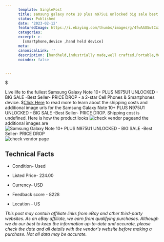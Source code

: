 ```yaml
---
      template: SinglePost
      title: samsung galaxy note 10 plus n975u1 unlocked big sale best seller price drop
      status: Published
      date: '2023-02-12'
      featuredImage: https://i.ebayimg.com/thumbs/images/g/4fwAAOSwtCxiYUKn/s-l225.jpg
      categories: 
      excerpt: >-
        [smartphone,device ,hand held device]
      meta:
      canonicalLink: ''
      description: [handheld,industrially made,well crafted,Portable,Mobile,Compact,Convenient,Lightweight,Maneuverable,Man-portable,Miniature,Carriable,Hand-held,Light,Holdable,Transportable,Mobile device,Pocket-sized,On-the-go,Wireless,Cordless,Compact size,Convenient size, smartphone,device ,hand held device]
      noindex: false
      
        
---
```

$

Live life to the fullest Samsung Galaxy Note 10+ PLUS N975U1 UNLOCKED - BIG SALE -Best Seller- PRICE DROP - a 2-star Cell Phones & Smartphones device.
$[Click Here](https://www.ebay.com/itm/325278271407?hash=item4bbc1887af%3Ag%3A4fwAAOSwtCxiYUKn&amdata=enc%3AAQAHAAAA4HGR1Vh12KQq%2FPJewe83BqnCSdh%2B7H6j49Hxm568zOqYju4um2cps8hNzwvrFBANr1gzUx3w8cmXKW5jFRQCwaty1kNekFpuLr0tojgJ3nHT%2BmYNgxvHHprUAJXv4f%2FMIb878MwjCWRVjz%2BsSxzehcCFf9o%2BsJHnZuhy3UeViVhFdUY8eJWP1WkslnHhfwoRQeJZfxmwYPSvyUlb06xBIg28ureQhyHYheIZdBCfrQyJvo0GxdThhD%2Bc77K5j7L4gyr%2FpL3K0sAsurXXVVxWrlLH2ZDpQiZ5lRAf1OC3drLZ&mkevt=1&mkcid=1&mkrid=711-53200-19255-0&campid=%253CePNCampaignId%253E&customid=%253CreferenceId%253E&toolid=10049) to read more to learn about the shipping costs and additional image urls for the Samsung Galaxy Note 10+ PLUS N975U1 UNLOCKED - BIG SALE -Best Seller- PRICE DROP. Shipping cost is undefined. Here is how the product looks ![check vendor page](https://i.ebayimg.com/thumbs/images/g/4fwAAOSwtCxiYUKn/s-l225.jpg)and the additional images are![Samsung Galaxy Note 10+ PLUS N975U1 UNLOCKED - BIG SALE -Best Seller- PRICE DROP](https://i.ebayimg.com/images/g/4fwAAOSwtCxiYUKn/s-l1200.jpg)![check vendor page](https://origin-galleryplus.ebayimg.com/ws/web/325278271407_2_0_1/225x225.jpg,https://origin-galleryplus.ebayimg.com/ws/web/325278271407_3_0_1/225x225.jpg,https://origin-galleryplus.ebayimg.com/ws/web/325278271407_4_0_1/225x225.jpg,https://origin-galleryplus.ebayimg.com/ws/web/325278271407_5_0_1/225x225.jpg,https://origin-galleryplus.ebayimg.com/ws/web/325278271407_6_0_1/225x225.jpg,https://origin-galleryplus.ebayimg.com/ws/web/325278271407_7_0_1/225x225.jpg,https://origin-galleryplus.ebayimg.com/ws/web/325278271407_8_0_1/225x225.jpg,https://origin-galleryplus.ebayimg.com/ws/web/325278271407_9_0_1/225x225.jpg,https://origin-galleryplus.ebayimg.com/ws/web/325278271407_10_0_1/225x225.jpg,https://origin-galleryplus.ebayimg.com/ws/web/325278271407_11_0_1/225x225.jpg,https://origin-galleryplus.ebayimg.com/ws/web/325278271407_12_0_1/225x225.jpg)



 ## Technical Facts 



     
      

 - Condition- Used 


      

 - Listed Price- 224.00 


      

 - Currency- USD 


      

 - Feedback score - 8228 


      

 - Location - US 


      
      

 *_This post may contain affiliate links from eBay and other third-party websites. As an eBay affiliate, we earn from qualifying purchases. Although we do our best to keep the information up-to-date and accurate, please check the date and all details with the vendor's website before making a purchase. Not all data may be accurate._*






